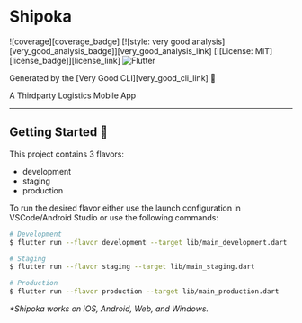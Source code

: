 # Shipoka

![coverage][coverage_badge]
[![style: very good analysis][very_good_analysis_badge]][very_good_analysis_link]
[![License: MIT][license_badge]][license_link]
![Flutter](https://img.shields.io/badge/Flutter-%2302569B.svg?style=for-the-badge&logo=Flutter&logoColor=white)

Generated by the [Very Good CLI][very_good_cli_link] 🤖

A Thirdparty Logistics Mobile App

---

## Getting Started 🚀

This project contains 3 flavors:

- development
- staging
- production

To run the desired flavor either use the launch configuration in VSCode/Android Studio or use the following commands:

```sh
# Development
$ flutter run --flavor development --target lib/main_development.dart

# Staging
$ flutter run --flavor staging --target lib/main_staging.dart

# Production
$ flutter run --flavor production --target lib/main_production.dart
```

_\*Shipoka works on iOS, Android, Web, and Windows._
